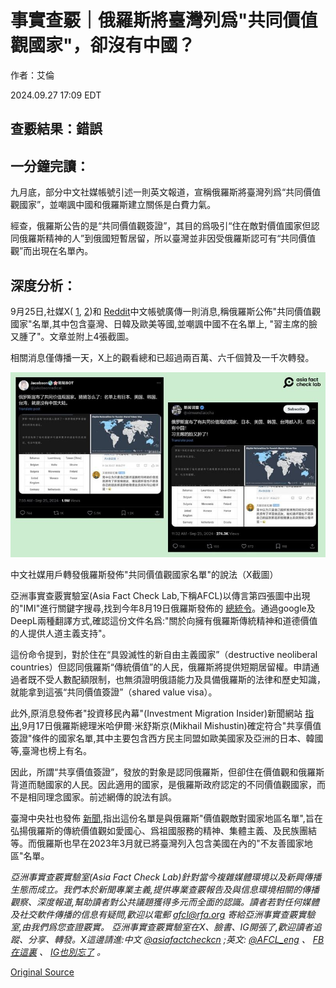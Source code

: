 # 事實查覈｜俄羅斯將臺灣列爲"共同價值觀國家"，卻沒有中國？

作者：艾倫

2024.09.27 17:09 EDT

## 查覈結果：錯誤

## 一分鐘完讀：

九月底，部分中文社媒帳號引述一則英文報道，宣稱俄羅斯將臺灣列爲“共同價值觀國家”，並嘲諷中國和俄羅斯建立關係是白費力氣。

經查，俄羅斯公告的是“共同價值觀簽證”，其目的爲吸引“住在敵對價值國家但認同俄羅斯精神的人”到俄國短暫居留，所以臺灣並非因受俄羅斯認可有“共同價值觀”而出現在名單內。

## 深度分析：

9月25日,社媒X( [1](https://archive.ph/iwMkL), [2](https://archive.ph/DXxQ9))和 [Reddit](https://archive.ph/tiggP)中文帳號廣傳一則消息,稱俄羅斯公佈"共同價值觀國家"名單,其中包含臺灣、日韓及歐美等國,並嘲諷中國不在名單上, "習主席的臉又腫了"。文章並附上4張截圖。

相關消息僅傳播一天，X上的觀看總和已超過兩百萬、六千個贊及一千次轉發。

![中文社媒用戶轉發俄羅斯發佈"共同價值觀國家名單"的說法（X截圖）](images/XURR4UJYMZS72O4ATMSFGNOU4E.jpg)

中文社媒用戶轉發俄羅斯發佈"共同價值觀國家名單"的說法（X截圖）

亞洲事實查覈實驗室(Asia Fact Check Lab,下稱AFCL)以傳言第四張圖中出現的"IMI"進行關鍵字搜尋,找到今年8月19日俄羅斯發佈的 [總統令](https://web.archive.org/web/20240927093404/http://publication.pravo.gov.ru/document/0001202408190001)。通過google及DeepL兩種翻譯方式,確認這份文件名爲:"關於向擁有俄羅斯傳統精神和道德價值的人提供人道主義支持"。

這份命令提到，對於住在“具毀滅性的新自由主義國家”（destructive neoliberal countries）但認同俄羅斯“傳統價值”的人民，俄羅斯將提供短期居留權。申請通過者既不受人數配額限制，也無須證明俄語能力及具備俄羅斯的法律和歷史知識，就能拿到這張“共同價值簽證”（shared value visa）。

此外,原消息發佈者"投資移民內幕"(Investment Migration Insider)新聞網站 [指出](https://www.imidaily.com/europe/russia-unveils-eligible-nations-for-shared-values-visa/#:~:text=The%20government%20announced%20the%20SVV,fall%20under%20the%20quota%20system),9月17日俄羅斯總理米哈伊爾·米舒斯京(Mikhail Mishustin)確定符合"共享價值簽證"條件的國家名單,其中主要包含西方民主同盟如歐美國家及亞洲的日本、韓國等,臺灣也榜上有名。

因此，所謂“共享價值簽證”，發放的對象是認同俄羅斯，但卻住在價值觀和俄羅斯背道而馳國家的人民。因此適用的國家，是俄羅斯政府認定的不同價值觀國家，而不是相同理念國家。前述網傳的說法有誤。

臺灣中央社也發佈 [新聞](https://www.cna.com.tw/news/aipl/202409210199.aspx),指出這份名單是與俄羅斯"價值觀敵對國家地區名單",旨在弘揚俄羅斯的傳統價值觀如愛國心、爲祖國服務的精神、集體主義、及民族團結等。而俄羅斯也早在2023年3月就已將臺灣列入包含美國在內的"不友善國家地區"名單。

*亞洲事實查覈實驗室(Asia Fact Check Lab)針對當今複雜媒體環境以及新興傳播生態而成立。我們本於新聞專業主義,提供專業查覈報告及與信息環境相關的傳播觀察、深度報道,幫助讀者對公共議題獲得多元而全面的認識。讀者若對任何媒體及社交軟件傳播的信息有疑問,歡迎以電郵*  [*afcl@rfa.org*](mailto:afcl@rfa.org)  *寄給亞洲事實查覈實驗室,由我們爲您查證覈實。* *亞洲事實查覈實驗室在X、臉書、IG開張了,歡迎讀者追蹤、分享、轉發。X這邊請進:中文*  [*@asiafactcheckcn*](https://twitter.com/asiafactcheckcn)  *;英文:*  [*@AFCL\_eng*](https://twitter.com/AFCL_eng)  *、*  [*FB在這裏*](https://www.facebook.com/asiafactchecklabcn)  *、*  [*IG也別忘了*](https://www.instagram.com/asiafactchecklab/)  *。*



[Original Source](https://www.rfa.org/mandarin/shishi-hecha/hc-russian-list-includes-taiwan-as-country-with-shared-values-butnot-china-fact-check-09272024170605.html)